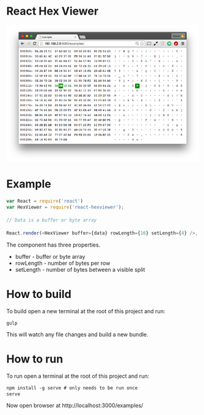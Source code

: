 React Hex Viewer
================

![Screenshot](/images/ss.png)

# Example
```javascript
var React = require('react')
var HexViewer = require('react-hexviewer');

// Data is a buffer or byte array

React.render(<HexViewer buffer={data} rowLength={16} setLength={4} />, document.body);
```

The component has three properties.

* buffer - buffer or byte array
* rowLength - number of bytes per row
* setLength - number of bytes between a visible split

# How to build
To build open a new terminal at the root of this project and run:
```
gulp
```
This will watch any file changes and build a new bundle.

# How to run
To run open a terminal at the root of this project and run:
```
npm install -g serve # only needs to be run once
serve
```
Now open browser at http://localhost:3000/examples/